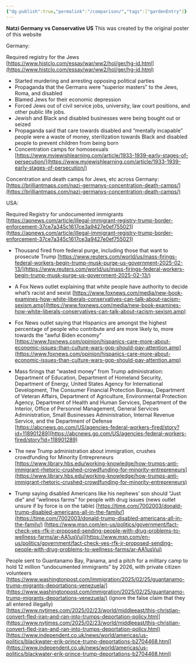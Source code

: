 ```yaml
---
{"dg-publish":true,"permalink":"/comparison/","tags":["gardenEntry"]}
---
```



**Natzi Germany vs Conservative US**
This was created by the original poster of this website

Germany:

Required registry for the Jews
[https://www.histclo.com/essay/war/ww2/hol/ger/hg-id.html](https://www.histclo.com/essay/war/ww2/hol/ger/hg-id.html)

- Started murdering and arresting opposing political parties
- Propaganda that the Germans were “superior masters” to the Jews, Roma, and disabled
- Blamed Jews for their economic depression
- Forced Jews out of civil service jobs, university, law court positions, and other public life jobs.
- Jewish and Black and disabled businesses were being bought out or seized
- Propaganda said that care towards disabled and “mentally incapable” people were a waste of money, sterilization towards Black and disabled people to prevent children from being born
- Concentration camps for homosexuals
[https://www.myjewishlearning.com/article/1933-1939-early-stages-of-persecution/](https://www.myjewishlearning.com/article/1933-1939-early-stages-of-persecution/)

Concentration and death camps for Jews, etc across Germany:
[https://brilliantmaps.com/nazi-germanys-concentration-death-camps/](https://brilliantmaps.com/nazi-germanys-concentration-death-camps/)

USA:

Required Registry for undocumented immigrants
[https://apnews.com/article/illegal-immigrant-registry-trump-border-enforcement-37ce7a345c1617ce3a9427e0ef755021](https://apnews.com/article/illegal-immigrant-registry-trump-border-enforcement-37ce7a345c1617ce3a9427e0ef755021)

- Thousand fired from federal purge, including those that want to prosecute Trump
[https://www.reuters.com/world/us/mass-firings-federal-workers-begin-trump-musk-purge-us-government-2025-02-13/](https://www.reuters.com/world/us/mass-firings-federal-workers-begin-trump-musk-purge-us-government-2025-02-13/)

- A Fox News outlet explaining that white people have authority to decide what’s racist and sexist
[https://www.foxnews.com/media/new-book-examines-how-white-liberals-conservatives-can-talk-about-racism-sexism.amp](https://www.foxnews.com/media/new-book-examines-how-white-liberals-conservatives-can-talk-about-racism-sexism.amp)

- Fox News outlet saying that Hispanics are amongst the highest percentage of people who contribute and are more likely to, more towards the “awful Biden economy”
[https://www.foxnews.com/opinion/hispanics-care-more-about-economic-issues-than-culture-wars-gop-should-pay-attention.amp](https://www.foxnews.com/opinion/hispanics-care-more-about-economic-issues-than-culture-wars-gop-should-pay-attention.amp)

- Mass firings that “wasted money” from Trump administration: Department of Education, Department of Homeland Security, Department of Energy, United States Agency for International Development, The Consumer Financial Protection Bureau, Department of Veteran Affairs, Department of Agriculture, Environmental Protection Agency, Department of Health and Human Services, Department of the Interior, Office of Personnel Management, General Services Administration, Small Businesses Administration, Internal Revenue Service, and the Department of Defense
[https://abcnews.go.com/US/agencies-federal-workers-fired/story?id=118901289](https://abcnews.go.com/US/agencies-federal-workers-fired/story?id=118901289)

- The new Trump administration about immigration, crushes crowdfunding for Minority Entrepreneurs
[https://www.library.hbs.edu/working-knowledge/how-trumps-anti-immigrant-rhetoric-crushed-crowdfunding-for-minority-entrepreneurs](https://www.library.hbs.edu/working-knowledge/how-trumps-anti-immigrant-rhetoric-crushed-crowdfunding-for-minority-entrepreneurs)

- Trump saying disabled Americans like his nephews’ son should “Just die” and “wellness farms” for people with drug issues (news outlet unsure if by force is on the table)
[https://time.com/7002003/donald-trump-disabled-americans-all-in-the-family/](https://time.com/7002003/donald-trump-disabled-americans-all-in-the-family/)
[https://www.msn.com/en-us/politics/government/fact-check-yes-rfk-jr-proposed-sending-people-with-drug-problems-to-wellness-farms/ar-AA1usVuj](https://www.msn.com/en-us/politics/government/fact-check-yes-rfk-jr-proposed-sending-people-with-drug-problems-to-wellness-farms/ar-AA1usVuj)

People sent to Guantanamo Bay, Panama, and a pitch for a military camp to hold 12 million “undocumented immigrants” by 2026, with private citizen volunteers 
[https://www.washingtonpost.com/immigration/2025/02/25/guantanamo-trump-migrants-deportations-venezuela/](https://www.washingtonpost.com/immigration/2025/02/25/guantanamo-trump-migrants-deportations-venezuela/) (ignore the false claim that they all entered illegally)
[https://www.nytimes.com/2025/02/23/world/middleeast/this-christian-convert-fled-iran-and-ran-into-trumps-deportation-policy.html](https://www.nytimes.com/2025/02/23/world/middleeast/this-christian-convert-fled-iran-and-ran-into-trumps-deportation-policy.html)
[https://www.independent.co.uk/news/world/americas/us-politics/blackwater-erik-prince-trump-deportations-b2704468.html](https://www.independent.co.uk/news/world/americas/us-politics/blackwater-erik-prince-trump-deportations-b2704468.html)
